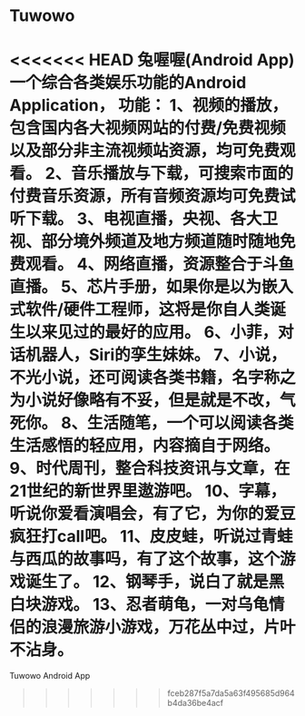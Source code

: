 # Tuwowo
<<<<<<< HEAD
兔喔喔(Android App)
一个综合各类娱乐功能的Android Application，
功能：
  1、视频的播放，包含国内各大视频网站的付费/免费视频以及部分非主流视频站资源，均可免费观看。
  2、音乐播放与下载，可搜索市面的付费音乐资源，所有音频资源均可免费试听下载。
  3、电视直播，央视、各大卫视、部分境外频道及地方频道随时随地免费观看。
  4、网络直播，资源整合于斗鱼直播。
  5、芯片手册，如果你是以为嵌入式软件/硬件工程师，这将是你自人类诞生以来见过的最好的应用。
  6、小菲，对话机器人，Siri的孪生妹妹。
  7、小说，不光小说，还可阅读各类书籍，名字称之为小说好像略有不妥，但是就是不改，气死你。
  8、生活随笔，一个可以阅读各类生活感悟的轻应用，内容摘自于网络。
  9、时代周刊，整合科技资讯与文章，在21世纪的新世界里遨游吧。
  10、字幕，听说你爱看演唱会，有了它，为你的爱豆疯狂打call吧。
  11、皮皮蛙，听说过青蛙与西瓜的故事吗，有了这个故事，这个游戏诞生了。
  12、钢琴手，说白了就是黑白块游戏。
  13、忍者萌龟，一对乌龟情侣的浪漫旅游小游戏，万花丛中过，片叶不沾身。
=======
Tuwowo Android App
>>>>>>> fceb287f5a7da5a63f495685d964b4da36be4acf
